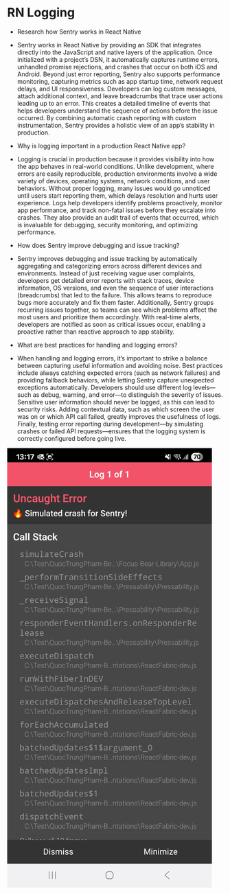 # RN Logging

- Research how Sentry works in React Native

- Sentry works in React Native by providing an SDK that integrates directly into
  the JavaScript and native layers of the application. Once initialized with a
  project’s DSN, it automatically captures runtime errors, unhandled promise
  rejections, and crashes that occur on both iOS and Android. Beyond just error
  reporting, Sentry also supports performance monitoring, capturing metrics such
  as app startup time, network request delays, and UI responsiveness. Developers
  can log custom messages, attach additional context, and leave breadcrumbs that
  trace user actions leading up to an error. This creates a detailed timeline of
  events that helps developers understand the sequence of actions before the
  issue occurred. By combining automatic crash reporting with custom
  instrumentation, Sentry provides a holistic view of an app’s stability in
  production.

- Why is logging important in a production React Native app?

- Logging is crucial in production because it provides visibility into how the
  app behaves in real-world conditions. Unlike development, where errors are
  easily reproducible, production environments involve a wide variety of
  devices, operating systems, network conditions, and user behaviors. Without
  proper logging, many issues would go unnoticed until users start reporting
  them, which delays resolution and hurts user experience. Logs help developers
  identify problems proactively, monitor app performance, and track non-fatal
  issues before they escalate into crashes. They also provide an audit trail of
  events that occurred, which is invaluable for debugging, security monitoring,
  and optimizing performance.

- How does Sentry improve debugging and issue tracking?

- Sentry improves debugging and issue tracking by automatically aggregating and
  categorizing errors across different devices and environments. Instead of just
  receiving vague user complaints, developers get detailed error reports with
  stack traces, device information, OS versions, and even the sequence of user
  interactions (breadcrumbs) that led to the failure. This allows teams to
  reproduce bugs more accurately and fix them faster. Additionally, Sentry
  groups recurring issues together, so teams can see which problems affect the
  most users and prioritize them accordingly. With real-time alerts, developers
  are notified as soon as critical issues occur, enabling a proactive rather
  than reactive approach to app stability.

- What are best practices for handling and logging errors?

- When handling and logging errors, it’s important to strike a balance between
  capturing useful information and avoiding noise. Best practices include always
  catching expected errors (such as network failures) and providing fallback
  behaviors, while letting Sentry capture unexpected exceptions automatically.
  Developers should use different log levels—such as debug, warning, and
  error—to distinguish the severity of issues. Sensitive user information should
  never be logged, as this can lead to security risks. Adding contextual data,
  such as which screen the user was on or which API call failed, greatly
  improves the usefulness of logs. Finally, testing error reporting during
  development—by simulating crashes or failed API requests—ensures that the
  logging system is correctly configured before going live.

![Siulated a crash for error logging purposes](SimulatedCrash.png)
